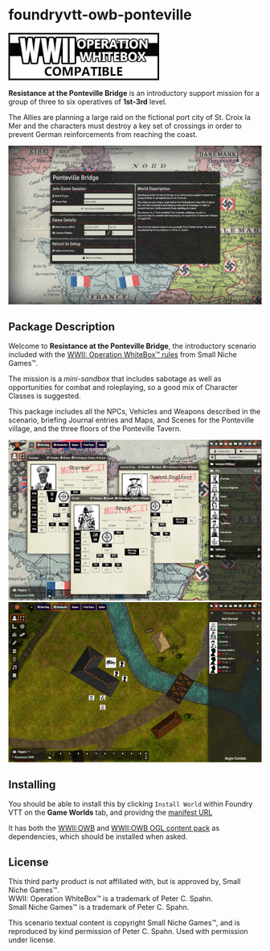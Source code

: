 # foundryvtt-owb-ponteville

![OWBCL](assets/OWBCL.webp)

**Resistance at the Ponteville Bridge** is an introductory support mission for a group of three to six operatives of **1st-3rd** level.

The Allies are planning a large raid on the fictional port city of St. Croix la Mer and the characters must destroy a key set of crossings in order to prevent German reinforcements from reaching the coast.

![login](assets/login.jpg)

## Package Description

Welcome to **Resistance at the Ponteville Bridge**, the introductory scenario included with the [WWII: Operation WhiteBox™ rules](https://www.drivethrurpg.com/product/196284/OWB001-WWII-Operation-WhiteBox) from Small Niche Games™.

The mission is a *mini-sandbox* that includes sabotage as well as opportunities for combat and roleplaying, so a good mix of Character Classes is suggested.

This package includes all the NPCs, Vehicles and Weapons described in the scenario, briefing Journal entries and Maps, and Scenes for the Ponteville village, and the three floors of the Ponteville Tavern.

![login](assets/pregens.jpg)
![login](assets/tavern.jpg)

## Installing

You should be able to install this by clicking  `Install World` within Foundry VTT on the **Game Worlds** tab, and providng the [manifest URL](https://raw.githubusercontent.com/chrisesharp/foundryvtt-owb-ponteville/master/world.json)

It has both the [WWII:OWB](https://raw.githubusercontent.com/chrisesharp/foundryvtt-owb/master/src/system.json) and [WWII:OWB OGL content pack](https://raw.githubusercontent.com/chrisesharp/foundryvtt-owb-content/master/src/module.json) as dependencies, which should be installed when asked.

## License

This third party product is not affiliated with, but is approved by, Small Niche Games™. \
WWII: Operation WhiteBox™ is a trademark of Peter C. Spahn.\
Small Niche Games™ is a trademark of Peter C. Spahn.

This scenario textual content is copyright Small Niche Games™, and is reproduced by kind permission of Peter C. Spahn. Used with permission under license.
